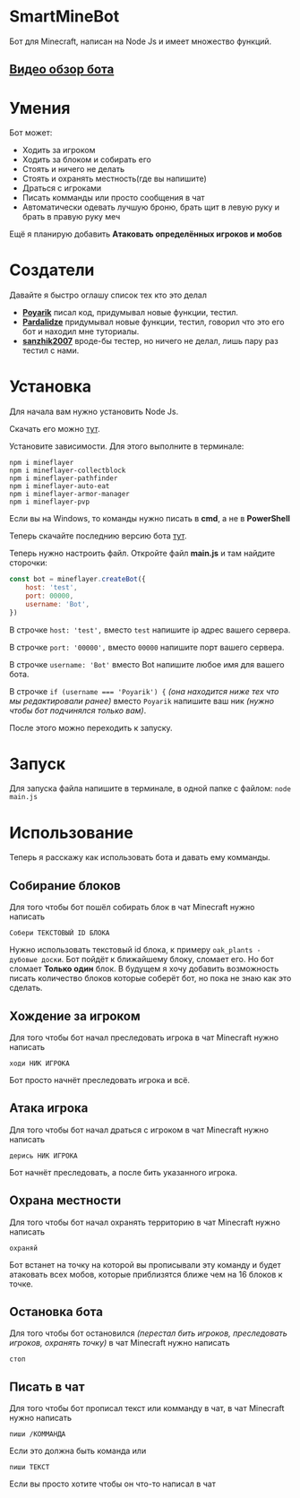 # SmartMineBot
Бот для Minecraft, написан на Node Js и имеет множество функций.
## [Видео обзор бота](https://youtu.be/e8ftFYaaYw0)

# Умения
Бот может:

* Ходить за игроком
* Ходить за блоком и собирать его
* Стоять и ничего не делать
* Стоять и охранять местность(где вы напишите)
* Драться с игроками
* Писать комманды или просто сообщения в чат
* Автоматически одевать лучшую броню, брать щит в левую руку и брать в правую руку меч

Ещё я планирую добавить **Aтаковать определённых игроков и мобов**

# Создатели
Давайте я быстро оглашу список тех кто это делал
* **[Poyarik](https://github.com/poyarik)** писал код, придумывал новые функции, тестил.
* **[Pardalidze](https://github.com/Pardalidze)** придумывал новые функции, тестил, говорил что это его бот и находил мне туториалы.
* **[sanzhik2007](https://github.com/sanzhik2007)** вроде-бы тестер, но ничего не делал, лишь пару раз тестил с нами.

# Установка
Для начала вам нужно установить Node Js.

Скачать его можно [тут](https://nodejs.org/en/).

Установите зависимости. Для этого выполните в терминале:

```
npm i mineflayer
npm i mineflayer-collectblock
npm i mineflayer-pathfinder
npm i mineflayer-auto-eat
npm i mineflayer-armor-manager
npm i mineflayer-pvp
```

Если вы на Windows, то команды нужно писать в **cmd**, а не в **PowerShell**

Теперь скачайте последнию версию бота [тут](https://github.com/TS-Dudes/SmartMineBot/releases).

Теперь нужно настроить файл. Откройте файл **main.js** и там найдите сторочки:

```js
const bot = mineflayer.createBot({
    host: 'test',
    port: 00000,
    username: 'Bot',
})
```

В строчке `host: 'test',` вместо `test` напишите ip адрес вашего сервера.

В строчке `port: '00000',` вместо `00000` напишите порт вашего сервера.

В строчке `username: 'Bot'` вместо Bot напишите любое имя для вашего бота.

В строчке `if (username === 'Poyarik') {` *(она находится ниже тех что мы редактировали ранее)* вместо `Poyarik` напишите ваш ник *(нужно чтобы бот подчинялся только вам)*.

После этого можно переходить к запуску.
 
# Запуск

Для запуска файла напишите в терминале, в одной папке с файлом: `node main.js`

# Использование
Теперь я расскажу как использовать бота и давать ему комманды.

## Собирание блоков

Для того чтобы бот пошёл собирать блок в чат Minecraft нужно написать
```
Собери ТЕКСТОВЫЙ ID БЛОКА
```
Нужно использовать текстовый id блока, к примеру `oak_plants - дубовые доски`. Бот пойдёт к ближайшему блоку, сломает его. Но бот сломает **Только один** блок. В будущем я хочу добавить возможность писать количество блоков которые соберёт бот, но пока не знаю как это сделать.

## Хождение за игроком

Для того чтобы бот начал преследовать игрока в чат Minecraft нужно написать
```
ходи НИК ИГРОКА
```

Бот просто начнёт преследовать игрока и всё.

## Атака игрока

Для того чтобы бот начал драться с игроком в чат Minecraft нужно написать

```
дерись НИК ИГРОКА
```

Бот начнёт преследовать, а после бить указанного игрока.

## Охрана местности

Для того чтобы бот начал охранять территорию в чат Minecraft нужно написать

```
охраняй
```

Бот встанет на точку на которой вы прописывали эту команду и будет атаковать всех мобов, которые приблизятся ближе чем на 16 блоков к точке.

## Остановка бота

Для того чтобы бот остановился *(перестал бить игроков, преследовать игроков, охранять точку)* в чат Minecraft нужно написать

```
стоп
```
## Писать в чат

Для того чтобы бот прописал текст или комманду в чат, в чат Minecraft нужно написать

```
пиши /КОММАНДА
```
Если это должна быть команда или
```
пиши ТЕКСТ
```
Если вы просто хотите чтобы он что-то написал в чат
